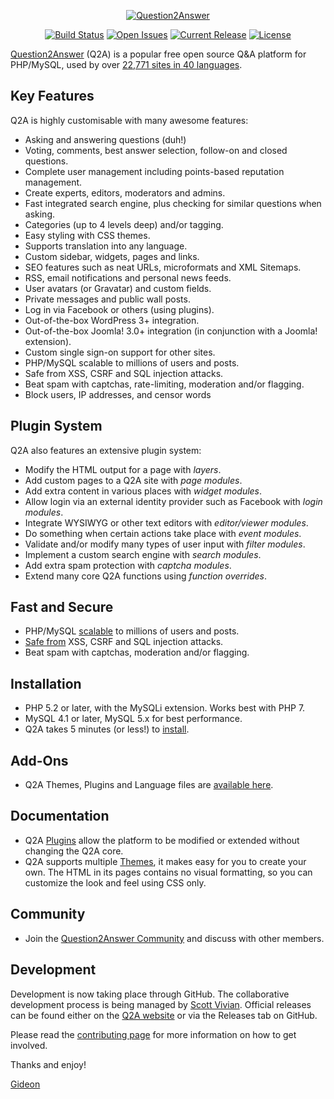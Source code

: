 <p align="center">
    <a href="https://www.question2answer.org/" target="_blank">
        <img src="https://www.question2answer.org/images/question2answer-logo-350x40.png" alt="Question2Answer" />
    </a>
</p>

<p align="center">
<a href="https://travis-ci.org/q2a/question2answer/branches"><img src="https://img.shields.io/travis/q2a/question2answer.svg" alt="Build Status"></a>
<a href="https://github.com/q2a/question2answer/issues"><img src="http://img.shields.io/github/issues/q2a/question2answer.svg?style=flat" alt="Open Issues"></a>
<a href="https://github.com/q2a/question2answer/releases"><img src="https://img.shields.io/github/release/q2a/question2answer.svg?style=flat" alt="Current Release"></a>
<a href="https://www.question2answer.org/license.php"><img src="https://img.shields.io/badge/License-GPL%20(%3E=v2)-green.svg?style=flat" alt="License"></a>
</p>

[Question2Answer][Q2A] (Q2A) is a popular free open source Q&A platform for PHP/MySQL, used by over [22,771 sites in 40 languages][3].

Key Features
------------
Q2A is highly customisable with many awesome features:

- Asking and answering questions (duh!)
- Voting, comments, best answer selection, follow-on and closed questions.
- Complete user management including points-based reputation management.
- Create experts, editors, moderators and admins.
- Fast integrated search engine, plus checking for similar questions when asking.
- Categories (up to 4 levels deep) and/or tagging.
- Easy styling with CSS themes.
- Supports translation into any language.
- Custom sidebar, widgets, pages and links.
- SEO features such as neat URLs, microformats and XML Sitemaps.
- RSS, email notifications and personal news feeds.
- User avatars (or Gravatar) and custom fields.
- Private messages and public wall posts.
- Log in via Facebook or others (using plugins).
- Out-of-the-box WordPress 3+ integration.
- Out-of-the-box Joomla! 3.0+ integration (in conjunction with a Joomla! extension).
- Custom single sign-on support for other sites.
- PHP/MySQL scalable to millions of users and posts.
- Safe from XSS, CSRF and SQL injection attacks.
- Beat spam with captchas, rate-limiting, moderation and/or flagging.
- Block users, IP addresses, and censor words

Plugin System
-------------
Q2A also features an extensive plugin system:

- Modify the HTML output for a page with *layers*.
- Add custom pages to a Q2A site with *page modules*.
- Add extra content in various places with *widget modules*.
- Allow login via an external identity provider such as Facebook with *login modules*.
- Integrate WYSIWYG or other text editors with *editor/viewer modules*.
- Do something when certain actions take place with *event modules*.
- Validate and/or modify many types of user input with *filter modules*.
- Implement a custom search engine with *search modules*.
- Add extra spam protection with *captcha modules*.
- Extend many core Q2A functions using *function overrides*.

Fast and Secure 
---------------
- PHP/MySQL [scalable][7] to millions of users and posts.
- [Safe from][8] XSS, CSRF and SQL injection attacks.
- Beat spam with captchas, moderation and/or flagging.

Installation
------------
- PHP 5.2 or later, with the MySQLi extension. Works best with PHP 7.
- MySQL 4.1 or later, MySQL 5.x for best performance.
- Q2A takes 5 minutes (or less!) to [install][5].

Add-Ons 
-------
- Q2A Themes, Plugins and Language files are [available here][9].

Documentation 
-------------
- Q2A [Plugins][10] allow the platform to be modified or extended without changing the Q2A core.
- Q2A supports multiple [Themes][11], it makes easy for you to create your own. The HTML in its pages contains no visual formatting, so you can customize the look and feel using CSS only. 

Community
---------
- Join the [Question2Answer Community][6] and discuss with other members.

Development
-----------
Development is now taking place through GitHub. The collaborative development process is being managed by [Scott Vivian][1]. Official releases can be found either on the [Q2A website][Q2A] or via the Releases tab on GitHub.

Please read the [contributing page][2] for more information on how to get involved.

Thanks and enjoy!

[Gideon][4]


[Q2A]: https://www.question2answer.org/
[1]: https://www.question2answer.org/qa/user/Scott
[2]: https://github.com/q2a/question2answer/blob/master/CONTRIBUTING.md
[3]: https://www.question2answer.org/sites.php
[4]: http://www.gidgreen.com/
[5]: https://docs.question2answer.org/install/
[6]: https://www.question2answer.org/qa
[7]: https://docs.question2answer.org/install/optimize/
[8]: https://docs.question2answer.org/install/security/
[9]: https://docs.question2answer.org/addons/
[10]: https://docs.question2answer.org/plugins/
[11]: https://docs.question2answer.org/themes/

